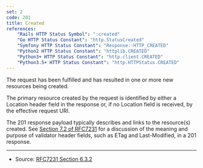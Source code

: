 ```yaml
---
set: 2
code: 201
title: Created
references:
    "Rails HTTP Status Symbol": ":created"
    "Go HTTP Status Constant": "http.StatusCreated"
    "Symfony HTTP Status Constant": "Response::HTTP_CREATED"
    "Python2 HTTP Status Constant": "httplib.CREATED"
    "Python3+ HTTP Status Constant": "http.client.CREATED"
    "Python3.5+ HTTP Status Constant": "http.HTTPStatus.CREATED"
---
```


The request has been fulfilled and has resulted in one or more new
resources being created.

The primary resource created by the request is identified by either a
Location header field in the response or, if no Location field is
received, by the effective request URI.

The 201 response payload typically describes and links to the
resource(s) created. See [Section 7.2 of RFC7231][2] for a discussion of
the meaning and purpose of validator header fields, such as ETag and
Last-Modified, in a 201 response.

---

* Source: [RFC7231 Section 6.3.2][1]

[1]: <http://tools.ietf.org/html/rfc7231#section-6.3.2>
[2]: <http://tools.ietf.org/html/rfc7231#section-7.2>
